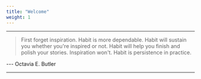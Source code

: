 ```yaml
---
title: "Welcome"
weight: 1
---
```


---

> First forget inspiration. Habit is more dependable. Habit will sustain you whether you're inspired or not. Habit will help you finish and polish your stories. Inspiration won't. Habit is persistence in practice. 
 
--- Octavia E. Butler

---


